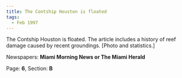 ```yaml
---  
title: The Contship Houston is floated  
tags:  
  - Feb 1997  
---  
```

  
The Contship Houston is floated. The article includes a history of reef damage caused by recent groundings. [Photo and statistics.]  
  
Newspapers: **Miami Morning News or The Miami Herald**  
  
Page: **6**, Section: **B** 
